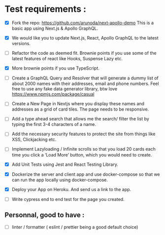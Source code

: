 # Test requirements :

- [x] Fork the repo: https://github.com/arunoda/next-apollo-demo This is a basic app
using Next.js &amp; Apollo GraphQL.
- [x] We would like you to update Next.js, React, Apollo GraphQL to the latest versions.
- [ ] Refactor the code as deemed fit. Brownie points if you use some of the latest
features of react like Hooks, Suspense Lazy etc. 
- [x] More brownie points if you use
TypeScript.
- [ ] Create a GraphQL Query and Resolver that will generate a dummy list of about 2000
names with their addresses, email and phone numbers. Feel free to use any fake
data generator library, btw love https://www.npmjs.com/package/casual
- [ ] Create a New Page in Nextjs where you display these names and addresses as a grid
of card tiles. The page needs to be responsive.
- [ ] Add a type ahead search that allows me the search/ filter the list by typing the first
3-4 characters of a name.
- [ ] Add the necessary security features to protect the site from things like XSS,
Clickjacking etc.
- [ ] Implement Lazyloading / Infinite scrolls so that you load 20 cards each time you
click a ‘Load More’ button, which you would need to create.
- [x] Add Unit Tests using Jest and React Testing Library.
- [x] Dockerize the server and client app and use docker-compose so that we can run the
app locally using docker-compose.
- [x] Deploy your App on Heroku. And send us a link to the app.
- [ ] Write cypress end to end test for the page you created.


## Personnal, good to have :
- [ ] linter / formatter ( eslint / prettier being a good default choice)